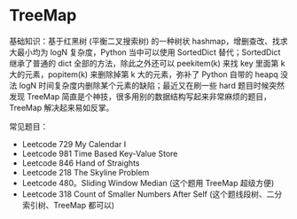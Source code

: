 # TreeMap

基础知识：基于红黑树 (平衡二叉搜索树) 的一种树状 hashmap，增删查改、找求大最小均为 logN 复杂度，Python 当中可以使用 SortedDict 替代；SortedDict 继承了普通的 dict 全部的方法，除此之外还可以 peekitem(k) 来找 key 里面第 k 大的元素，popitem(k) 来删除掉第 k 大的元素，弥补了 Python 自带的 heapq 没法 logN 时间复杂度内删除某个元素的缺陷；最近又在刷一些 hard 题目时候突然发现 TreeMap 简直是个神技，很多用别的数据结构写起来非常麻烦的题目，TreeMap 解决起来易如反掌。

常见题目：
- Leetcode 729 My Calendar I
- Leetcode 981 Time Based Key-Value Store
- Leetcode 846 Hand of Straights
- Leetcode 218 The Skyline Problem
- Leetcode 480。Sliding Window Median (这个题用 TreeMap 超级方便)
- Leetcode 318 Count of Smaller Numbers After Self (这个题线段树、二分索引树、TreeMap 都可以)